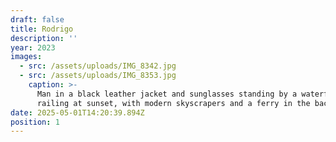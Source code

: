 ```yaml
---
draft: false
title: Rodrigo
description: ''
year: 2023
images:
  - src: /assets/uploads/IMG_8342.jpg
  - src: /assets/uploads/IMG_8353.jpg
    caption: >-
      Man in a black leather jacket and sunglasses standing by a waterfront
      railing at sunset, with modern skyscrapers and a ferry in the background
date: 2025-05-01T14:20:39.894Z
position: 1
---
```


